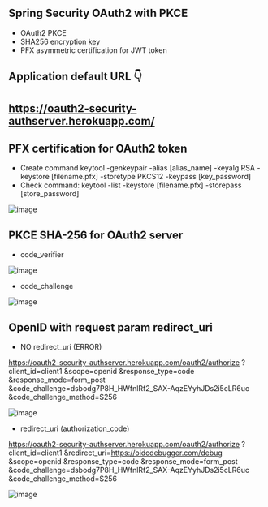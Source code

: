 ## Spring Security OAuth2 with PKCE
* OAuth2 PKCE 
* SHA256 encryption key
* PFX asymmetric certification for JWT token

## Application default URL 👇
## https://oauth2-security-authserver.herokuapp.com/

## PFX certification for OAuth2 token
* Create command keytool -genkeypair -alias [alias_name] -keyalg RSA -keystore [filename.pfx] -storetype PKCS12 -keypass [key_password]
* Check command: keytool -list -keystore [filename.pfx] -storepass [store_password]

![image](https://user-images.githubusercontent.com/71564211/147991314-c2c83172-409c-4eb0-b673-8bb491478707.png)

## PKCE SHA-256 for OAuth2 server
* code_verifier

![image](https://user-images.githubusercontent.com/71564211/147991521-cbeee360-50e2-4bbb-aa91-89fa1b495a61.png)

* code_challenge

![image](https://user-images.githubusercontent.com/71564211/147991616-1f3f4ecf-f3f5-4513-9e19-649ddb54370b.png)

## OpenID with request param redirect_uri
* NO redirect_uri (ERROR)

https://oauth2-security-authserver.herokuapp.com/oauth2/authorize
?client_id=client1
&scope=openid
&response_type=code
&response_mode=form_post
&code_challenge=dsbodg7P8H_HWfnlRf2_SAX-AqzEYyhJDs2i5cLR6uc
&code_challenge_method=S256

![image](https://user-images.githubusercontent.com/71564211/147991768-134252bd-c631-487a-b57a-e2259c5d689a.png)

* redirect_uri (authorization_code)

https://oauth2-security-authserver.herokuapp.com/oauth2/authorize
?client_id=client1
&redirect_uri=https://oidcdebugger.com/debug
&scope=openid
&response_type=code
&response_mode=form_post
&code_challenge=dsbodg7P8H_HWfnlRf2_SAX-AqzEYyhJDs2i5cLR6uc
&code_challenge_method=S256

![image](https://user-images.githubusercontent.com/71564211/147991830-5ffdfe2a-b6a8-4c7f-9fe8-4ed4dd4d700d.png)














